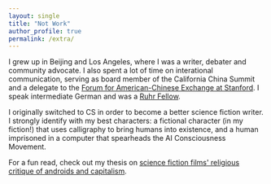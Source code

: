 ```yaml
---
layout: single
title: "Not Work"
author_profile: true
permalink: /extra/
---
```

I grew up in Beijing and Los Angeles, where I was a writer, debater and community advocate. I also spent a lot of time on interational communication, serving as board member of the California China Summit and a delegate to the [Forum for American-Chinese Exchange at Stanford](https://faces.stanford.edu/). I speak intermediate German and was a [Ruhr Fellow](https://www.northamerica.uaruhr.de/nyc/offers/ruhrfellowship.html.en). 

I originally switched to CS in order to become a better science fiction writer. I strongly identify with my best characters: a fictional character (in my fiction!) that uses calligraphy to bring humans into existence, and a human imprisoned in a computer that spearheads the AI Consciousness Movement. 

For a fun read, check out my thesis on [science fiction films' religious critique of androids and capitalism](https://docs.google.com/document/d/1uQ_1Kn-7BNHuzPLhZ3iB0iwZb9esrRF_aMzJKcUW-Dk/edit). 